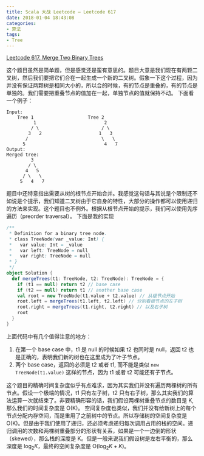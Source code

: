 ```yaml
---
title: Scala 大战 Leetcode – Leetcode 617
date: 2018-01-04 18:43:08
categories:
- 算法
tags:
- Tree
---
```



[Leetcode 617. Merge Two Binary Trees](https://leetcode.com/problems/merge-two-binary-trees/description/)

这个题目虽然是简单题，但是感觉还是蛮有意思的。题目大意是我们现在有两颗二叉树，然后我们要把它们合在一起生成一个新的二叉树。假象一下这个过程，因为并没有保证两颗树是相同大小的，所以合的时候，有的节点是重叠的，有的节点是单独的。我们需要把重叠节点的值加在一起，单独节点的值就保持不动。
下面看一个例子：
```
Input: 
	Tree 1                    Tree 2                  
          1                         2                             
         / \                       / \                            
        3   2                     1   3                        
       /                           \   \                      
      5                             4   7                  
Output: 
Merged tree:
	     3
	    / \
	   4   5
	  / \   \ 
	 5   4   7
```

<!-- more -->

题目中还特意指出需要从树的根节点开始合并。我感觉这句话与其说是个限制还不如说是个提示，我们知道二叉树由于它自身的特性，大部分的操作都可以使用递归的方法来实现。这个题目也不例外。根据从根节点开始的提示，我们可以使用先序遍历（preorder traversal）。
下面是我的实现
``` scala
/**
 * Definition for a binary tree node.
 * class TreeNode(var _value: Int) {
 *   var value: Int = _value
 *   var left: TreeNode = null
 *   var right: TreeNode = null
 * }
 */
object Solution {
  def mergeTrees(t1: TreeNode, t2: TreeNode): TreeNode = {
    if (t1 == null) return t2 // base case
    if (t2 == null) return t1 // another base case
    val root = new TreeNode(t1.value + t2.value) // 从根节点开始
    root.left = mergeTrees(t1.left, t2.left) // 分别看根节点的左子树
    root.right = mergeTrees(t1.right, t2.right) // 以及右子树
    root
  }
}
```
上面代码中有几个值得注意的地方：
1. 在第一个 base case 中，t1 是 null 的时候如果 t2 也同时是 null，返回 t2 也是正确的，表明我们新的树也在这里成为了叶子节点。
2. 两个 base case，返回的必须是 t2 或者 t1, 而不能是类似 ```new TreeNode(t1.value)``` 这样的节点，因为 t1 或者 t2 可能还有子节点。

这个题目的精确时间复杂度似乎有点难求，因为其实我们并没有遍历两棵树的所有节点。假设一个极端的情况，t1 只有左子树，t2 只有右子树，那么其实我们的算法运算一次就结束了。非要精确形容的话，我们假设两棵树重叠节点的数目是 K, 那么我们的时间复杂度是 O(K)。
空间复杂度也类似，我们并没有给新树上的每个节点分配内存空间，而是重用了之前树中的节点。所以存储树的空间复杂度是 O(K)。但是由于我们使用了递归，还必须考虑递归每次调用占用的栈的空间。递归调用的次数和两棵树重叠部分的形状有关系，如果是一个一边倒的形状（skewed），那么栈的深度是 K。但是一般来说我们假设树是左右平衡的，那么深度是 $\log_2 K$，最终的空间复杂度是 O($\log_2 K + K$)。
